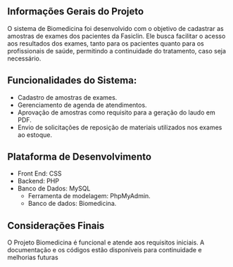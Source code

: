 ## Informações Gerais do Projeto
O sistema de Biomedicina foi desenvolvido com o objetivo de cadastrar as amostras de exames dos pacientes da Fasiclin. Ele busca facilitar o acesso aos resultados dos exames, tanto para os pacientes quanto para os profissionais de saúde, permitindo a continuidade do tratamento, caso seja necessário.


## Funcionalidades do Sistema:
- Cadastro de amostras de exames.
- Gerenciamento de agenda de atendimentos.
- Aprovação de amostras como requisito para a geração do laudo em PDF.
- Envio de solicitações de reposição de materiais utilizados nos exames ao estoque.

## Plataforma de Desenvolvimento
- Front End: CSS
- Backend: PHP
- Banco de Dados: MySQL
   - Ferramenta de modelagem: PhpMyAdmin. 
   - Banco de dados: Biomedicina.

## Considerações Finais
O Projeto Biomedicina é funcional e atende aos requisitos iniciais. A documentação e os códigos estão disponíveis para continuidade e melhorias futuras
